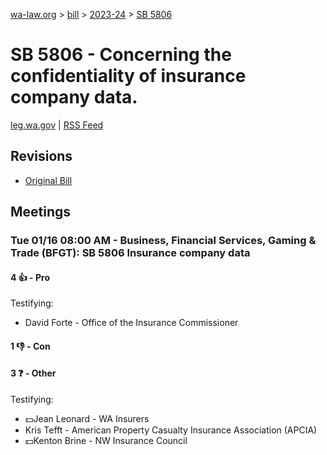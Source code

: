 [wa-law.org](/) > [bill](/bill/) > [2023-24](/bill/2023-24/) > [SB 5806](/bill/2023-24/sb/5806/)

# SB 5806 - Concerning the confidentiality of insurance company data.
[leg.wa.gov](https://app.leg.wa.gov/billsummary?BillNumber=5806&Year=2023&Initiative=false) | [RSS Feed](./rss.xml)

## Revisions
* [Original Bill](1/)

## Meetings
### Tue 01/16 08:00 AM - Business, Financial Services, Gaming & Trade (BFGT): SB 5806 Insurance company data
#### 4 👍 - Pro
Testifying:
* David Forte - Office of the Insurance Commissioner

#### 1 👎 - Con

#### 3 ❓ - Other
Testifying:
* 💵Jean Leonard - WA Insurers
* Kris Tefft - American Property Casualty Insurance Association (APCIA)
* 💵Kenton Brine - NW Insurance Council

